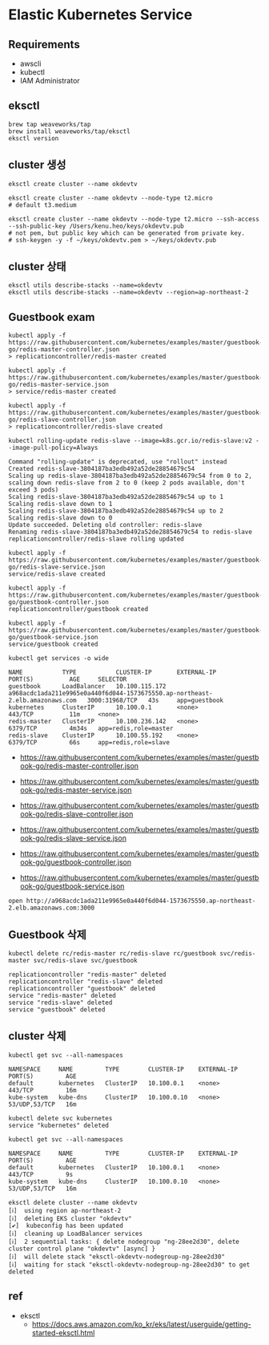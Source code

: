 # Elastic Kubernetes Service

## Requirements
* awscli
* kubectl
* IAM Administrator

## eksctl
```
brew tap weaveworks/tap
brew install weaveworks/tap/eksctl
eksctl version
```

## cluster 생성
```
eksctl create cluster --name okdevtv

eksctl create cluster --name okdevtv --node-type t2.micro
# default t3.medium

eksctl create cluster --name okdevtv --node-type t2.micro --ssh-access --ssh-public-key /Users/kenu.heo/keys/okdevtv.pub
# not pem, but public key which can be generated from private key.
# ssh-keygen -y -f ~/keys/okdevtv.pem > ~/keys/okdevtv.pub
```

## cluster 상태
```
eksctl utils describe-stacks --name=okdevtv
eksctl utils describe-stacks --name=okdevtv --region=ap-northeast-2
```

## Guestbook exam

```
kubectl apply -f https://raw.githubusercontent.com/kubernetes/examples/master/guestbook-go/redis-master-controller.json
> replicationcontroller/redis-master created

kubectl apply -f https://raw.githubusercontent.com/kubernetes/examples/master/guestbook-go/redis-master-service.json
> service/redis-master created

kubectl apply -f https://raw.githubusercontent.com/kubernetes/examples/master/guestbook-go/redis-slave-controller.json
> replicationcontroller/redis-slave created

kubectl rolling-update redis-slave --image=k8s.gcr.io/redis-slave:v2 --image-pull-policy=Always

Command "rolling-update" is deprecated, use "rollout" instead
Created redis-slave-3804187ba3edb492a52de28854679c54
Scaling up redis-slave-3804187ba3edb492a52de28854679c54 from 0 to 2, scaling down redis-slave from 2 to 0 (keep 2 pods available, don't exceed 3 pods)
Scaling redis-slave-3804187ba3edb492a52de28854679c54 up to 1
Scaling redis-slave down to 1
Scaling redis-slave-3804187ba3edb492a52de28854679c54 up to 2
Scaling redis-slave down to 0
Update succeeded. Deleting old controller: redis-slave
Renaming redis-slave-3804187ba3edb492a52de28854679c54 to redis-slave
replicationcontroller/redis-slave rolling updated

kubectl apply -f https://raw.githubusercontent.com/kubernetes/examples/master/guestbook-go/redis-slave-service.json
service/redis-slave created

kubectl apply -f https://raw.githubusercontent.com/kubernetes/examples/master/guestbook-go/guestbook-controller.json
replicationcontroller/guestbook created

kubectl apply -f https://raw.githubusercontent.com/kubernetes/examples/master/guestbook-go/guestbook-service.json
service/guestbook created

kubectl get services -o wide

NAME           TYPE           CLUSTER-IP       EXTERNAL-IP                                                                    PORT(S)          AGE     SELECTOR
guestbook      LoadBalancer   10.100.115.172   a968acdc1ada211e9965e0a440f6d044-1573675550.ap-northeast-2.elb.amazonaws.com   3000:31968/TCP   43s     app=guestbook
kubernetes     ClusterIP      10.100.0.1       <none>                                                                         443/TCP          11m     <none>
redis-master   ClusterIP      10.100.236.142   <none>                                                                         6379/TCP         4m34s   app=redis,role=master
redis-slave    ClusterIP      10.100.55.192    <none>                                                                         6379/TCP         66s     app=redis,role=slave
```

* https://raw.githubusercontent.com/kubernetes/examples/master/guestbook-go/redis-master-controller.json
* https://raw.githubusercontent.com/kubernetes/examples/master/guestbook-go/redis-master-service.json

* https://raw.githubusercontent.com/kubernetes/examples/master/guestbook-go/redis-slave-controller.json
* https://raw.githubusercontent.com/kubernetes/examples/master/guestbook-go/redis-slave-service.json

* https://raw.githubusercontent.com/kubernetes/examples/master/guestbook-go/guestbook-controller.json
* https://raw.githubusercontent.com/kubernetes/examples/master/guestbook-go/guestbook-service.json

```
open http://a968acdc1ada211e9965e0a440f6d044-1573675550.ap-northeast-2.elb.amazonaws.com:3000
```

## Guestbook 삭제

```
kubectl delete rc/redis-master rc/redis-slave rc/guestbook svc/redis-master svc/redis-slave svc/guestbook

replicationcontroller "redis-master" deleted
replicationcontroller "redis-slave" deleted
replicationcontroller "guestbook" deleted
service "redis-master" deleted
service "redis-slave" deleted
service "guestbook" deleted
```

## cluster 삭제
```
kubectl get svc --all-namespaces

NAMESPACE     NAME         TYPE        CLUSTER-IP    EXTERNAL-IP   PORT(S)         AGE
default       kubernetes   ClusterIP   10.100.0.1    <none>        443/TCP         16m
kube-system   kube-dns     ClusterIP   10.100.0.10   <none>        53/UDP,53/TCP   16m

kubectl delete svc kubernetes
service "kubernetes" deleted

kubectl get svc --all-namespaces

NAMESPACE     NAME         TYPE        CLUSTER-IP    EXTERNAL-IP   PORT(S)         AGE
default       kubernetes   ClusterIP   10.100.0.1    <none>        443/TCP         9s
kube-system   kube-dns     ClusterIP   10.100.0.10   <none>        53/UDP,53/TCP   16m

eksctl delete cluster --name okdevtv
[ℹ]  using region ap-northeast-2
[ℹ]  deleting EKS cluster "okdevtv"
[✔]  kubeconfig has been updated
[ℹ]  cleaning up LoadBalancer services
[ℹ]  2 sequential tasks: { delete nodegroup "ng-28ee2d30", delete cluster control plane "okdevtv" [async] }
[ℹ]  will delete stack "eksctl-okdevtv-nodegroup-ng-28ee2d30"
[ℹ]  waiting for stack "eksctl-okdevtv-nodegroup-ng-28ee2d30" to get deleted
```

## ref
* eksctl
  * https://docs.aws.amazon.com/ko_kr/eks/latest/userguide/getting-started-eksctl.html

